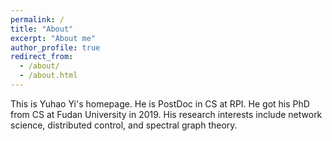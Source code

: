 ```yaml
---
permalink: /
title: "About"
excerpt: "About me"
author_profile: true
redirect_from:
  - /about/
  - /about.html
---
```


This is Yuhao Yi's homepage. He is PostDoc in CS at RPI. He got his PhD from CS at Fudan University in 2019. His research interests include network science, distributed control, and spectral graph theory. 
